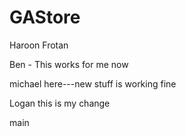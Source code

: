 # GAStore


Haroon Frotan


Ben - This works for me now


michael here---new stuff is working fine

Logan this is my change


 main
